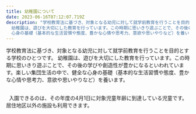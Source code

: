 ```yaml
---
title: 幼稚園について
date: 2023-06-16T07:12:07.719Z
description: "学校教育法に基づき、対象となる幼児に対して就学前教育を行うことを目的とする学校のひとつです。
  幼稚園は、遊びを大切にした教育を行っています。この時期に思いきり遊ぶことで、その後の学びや創造性が豊かになるといわれています。楽しい集団生活の中で、健全な\
  心身の基礎（基本的な生活習慣や態度、豊かな心情や思考力、意欲や思いやりなど）を養います。  "
---
```

<!--StartFragment-->

学校教育法に基づき、対象となる幼児に対して就学前教育を行うことを目的とする学校のひとつです。 幼稚園は、遊びを大切にした教育を行っています。この時期に思いきり遊ぶことで、その後の学びや創造性が豊かになるといわれています。楽しい集団生活の中で、健全な心身の基礎（基本的な生活習慣や態度、豊かな心情や思考力、意欲や思いやりなど）を養います。  

## <!--EndFragment-->



<!--StartFragment-->

  入園できるのは、その年度の4月1日に対象児童年齢に到達している児童です。 居住地区以外の施設も利用できます。



<!--EndFragment-->